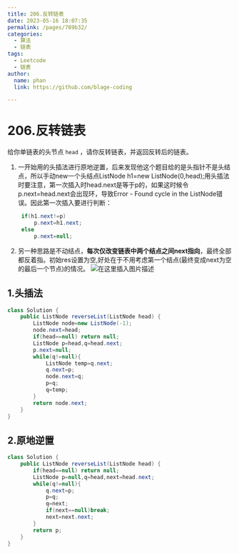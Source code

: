```yaml
---
title: 206.反转链表
date: 2023-05-16 18:07:35
permalink: /pages/789b32/
categories: 
  - 算法
  - 链表
tags: 
  - Leetcode
  - 链表
author: 
  name: phan
  link: https://github.com/blage-coding

---
```

# 206.反转链表

给你单链表的头节点 `head` ，请你反转链表，并返回反转后的链表。

1. 一开始用的头插法进行原地逆置，后来发现他这个题目给的是头指针不是头结点，所以手动new一个头结点ListNode h1=new ListNode(0,head);用头插法时要注意，第一次插入时head.next是等于p的，如果这时候令p.next=head.next会出现环，导致Error - Found cycle in the ListNode错误。因此第一次插入要进行判断：

   ```java
    if(h1.next!=p)
        p.next=h1.next;
    else
        p.next=null;
   ```

2. 另一种思路是不动结点，**每次仅改变链表中两个结点之间next指向**，最终全部都反着指。初始res设置为空,好处在于不用考虑第一个结点(最终变成next为空的最后一个节点)的情况。
![在这里插入图片描述](https://jsd.cdn.zzko.cn/gh/blage-coding/picx-images-hosting@master/20230516/e9e471ed06dd481e972be04a6f230cad.gcxh0erkyvc.webp)

## 1.头插法

```java
class Solution {
    public ListNode reverseList(ListNode head) {
        ListNode node=new ListNode(-1);
        node.next=head;
        if(head==null) return null;
        ListNode p=head,q=head.next;
        p.next=null;
        while(q!=null){
            ListNode temp=q.next;
            q.next=p;
            node.next=q;
            p=q;
            q=temp;
        }
        return node.next;
    }
}
```

## 2.原地逆置

```java
class Solution {
    public ListNode reverseList(ListNode head) {
        if(head==null) return null;
        ListNode p=null,q=head,next=head.next;
        while(q!=null){
            q.next=p;
            p=q;
            q=next;
            if(next==null)break;
            next=next.next;
        }
        return p;
    }
}
```


